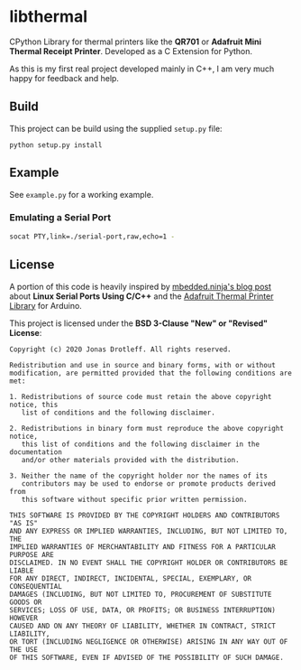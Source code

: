 # libthermal

CPython Library for thermal printers like the **QR701** or
**Adafruit Mini Thermal Receipt Printer**. Developed as a C Extension
for Python.

As this is my first real project developed mainly in C++, I am very much
happy for feedback and help.

## Build

This project can be build using the supplied `setup.py` file:

```
python setup.py install
```

## Example

See `example.py` for a working example.

### Emulating a Serial Port

```bash
socat PTY,link=./serial-port,raw,echo=1 -
```

## License

A portion of this code is heavily inspired by
[mbedded.ninja's blog post](https://blog.mbedded.ninja/programming/operating-systems/linux/linux-serial-ports-using-c-cpp/)
about **Linux Serial Ports Using C/C++** and the
[Adafruit Thermal Printer Library](https://github.com/adafruit/Adafruit-Thermal-Printer-Library) for Arduino.

This project is licensed under the **BSD 3-Clause "New" or "Revised" License**:

    Copyright (c) 2020 Jonas Drotleff. All rights reserved.

    Redistribution and use in source and binary forms, with or without
    modification, are permitted provided that the following conditions are met:

    1. Redistributions of source code must retain the above copyright notice, this
       list of conditions and the following disclaimer.

    2. Redistributions in binary form must reproduce the above copyright notice,
       this list of conditions and the following disclaimer in the documentation
       and/or other materials provided with the distribution.

    3. Neither the name of the copyright holder nor the names of its
       contributors may be used to endorse or promote products derived from
       this software without specific prior written permission.

    THIS SOFTWARE IS PROVIDED BY THE COPYRIGHT HOLDERS AND CONTRIBUTORS "AS IS"
    AND ANY EXPRESS OR IMPLIED WARRANTIES, INCLUDING, BUT NOT LIMITED TO, THE
    IMPLIED WARRANTIES OF MERCHANTABILITY AND FITNESS FOR A PARTICULAR PURPOSE ARE
    DISCLAIMED. IN NO EVENT SHALL THE COPYRIGHT HOLDER OR CONTRIBUTORS BE LIABLE
    FOR ANY DIRECT, INDIRECT, INCIDENTAL, SPECIAL, EXEMPLARY, OR CONSEQUENTIAL
    DAMAGES (INCLUDING, BUT NOT LIMITED TO, PROCUREMENT OF SUBSTITUTE GOODS OR
    SERVICES; LOSS OF USE, DATA, OR PROFITS; OR BUSINESS INTERRUPTION) HOWEVER
    CAUSED AND ON ANY THEORY OF LIABILITY, WHETHER IN CONTRACT, STRICT LIABILITY,
    OR TORT (INCLUDING NEGLIGENCE OR OTHERWISE) ARISING IN ANY WAY OUT OF THE USE
    OF THIS SOFTWARE, EVEN IF ADVISED OF THE POSSIBILITY OF SUCH DAMAGE. 
